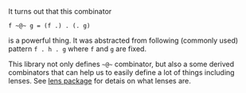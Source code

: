 It turns out that this combinator

    f ~@~ g = (f .) . (. g)

is a powerful thing. It was abstracted from following (commonly used)
pattern `f . h . g` where `f` and `g` are fixed.

This library not only defines `~@~` combinator, but also a some derived
combinators that can help us to easily define a lot of things including
lenses. See [lens package](http://hackage.haskell.org/package/lens) for
detais on what lenses are.
